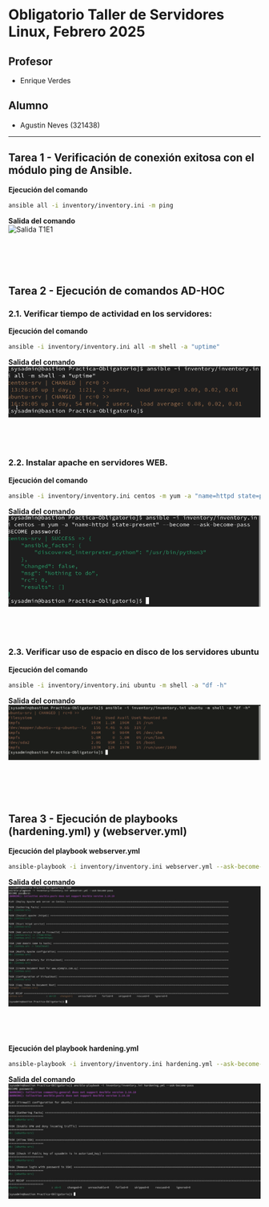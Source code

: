 #  Obligatorio Taller de Servidores Linux, Febrero 2025

## Profesor

- Enrique Verdes

## Alumno

- Agustin Neves (321438)

***
## Tarea 1 - Verificación de conexión exitosa con el módulo ping de Ansible.  
**Ejecución del comando**  
```bash
ansible all -i inventory/inventory.ini -m ping  
```  
**Salida del comando**  
![Salida T1E1](/results/Tarea1/prueba%20comando%20ping%20en%20máquinas%20ansible.png)

# &nbsp;

## Tarea 2 - Ejecución de comandos AD-HOC

### 2.1. Verificar tiempo de actividad en los servidores:

**Ejecución del comando**  
```bash
ansible -i inventory/inventory.ini all -m shell -a "uptime"
```
**Salida del comando**  
![Salida T2E1](/results/Tarea2/Salida%20tarea%202%20ejercicio%201.png)

## &nbsp;

### 2.2. Instalar apache en servidores WEB.

**Ejecución del comando**
```bash
ansible -i inventory/inventory.ini centos -m yum -a "name=httpd state=present" --become --ask-become-pass
```
**Salida del comando**  
![Salida T2E1](/results/Tarea2/salida%20tarea%202%20ejercicio%202.png)

## &nbsp;

### 2.3. Verificar uso de espacio en disco de los servidores ubuntu

**Ejecución del comando**
```bash
ansible -i inventory/inventory.ini ubuntu -m shell -a "df -h"
```
**Salida del comando**  
![Salida T2E1](/results/Tarea2/salida_T2E3.png)

# &nbsp;

## Tarea 3 - Ejecución de playbooks (hardening.yml) y (webserver.yml)

**Ejecución del playbook webserver.yml**

```bash
ansible-playbook -i inventory/inventory.ini webserver.yml --ask-become-pass
```

**Salida del comando**  
![Salida T3E1](/results/Tarea3/results%20playbook%20websever.yml.JPG)

## &nbsp;

**Ejecución del playbook hardening.yml**

```bash
ansible-playbook -i inventory/inventory.ini hardening.yml --ask-become-pass
```

**Salida del comando**  
![Salida T3E1](/results/Tarea3/results%20playbook%20hardening.yml.JPG)









